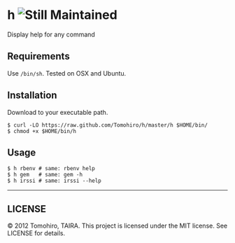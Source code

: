 h ![Still Maintained](https://dl.dropbox.com/u/173097/github/stillmaintained.jpg)
================================================================================

Display help for any command

Requirements
--------------------------------------------------------------------------------

Use `/bin/sh`. Tested on OSX and Ubuntu.


Installation
--------------------------------------------------------------------------------

Download to your executable path.

    $ curl -LO https://raw.github.com/Tomohiro/h/master/h $HOME/bin/
    $ chmod +x $HOME/bin/h


Usage
--------------------------------------------------------------------------------

    $ h rbenv # same: rbenv help
    $ h gem   # same: gem -h
    $ h irssi # same: irssi --help


---

LICENSE
--------------------------------------------------------------------------------

&copy; 2012 Tomohiro, TAIRA.
This project is licensed under the MIT license.
See LICENSE for details.

